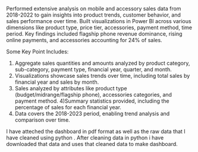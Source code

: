 Performed extensive analysis on mobile and accessory sales data from 2018-2022 to gain insights into product trends, customer behavior, and sales performance over time. Built visualizations in Power BI across various dimensions like product type, price tier, accessories, payment method, time period. Key findings included flagship phone revenue dominance, rising online payments, and accessories accounting for 24% of sales.

Some Key Point Includes:
1) Aggregate sales quantities and amounts analyzed by product category, sub-category, payment type, financial year, quarter, and month.
2) Visualizations showcase sales trends over time, including total sales by financial year and sales by month.
3) Sales analyzed by attributes like product type (budget/midrange/flagship phone), accessories categories, and payment method.
4)Summary statistics provided, including the percentage of sales for each financial year.
5) Data covers the 2018-2023 period, enabling trend analysis and comparison over time.

I have atteched the dashboard in pdf format as well as the raw data that I have cleaned using python . After cleaning data in python i have downloaded that data and uses that cleaned data to make dashboard.
